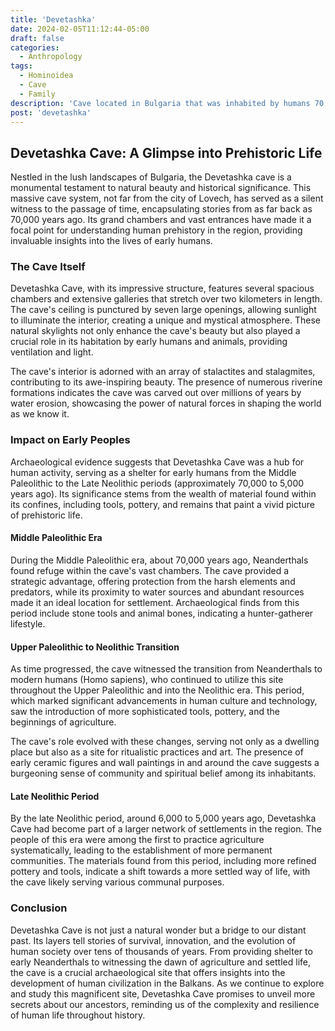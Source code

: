 ```yaml
---
title: 'Devetashka'
date: 2024-02-05T11:12:44-05:00
draft: false
categories:
  - Anthropology
tags:
  - Hominoidea
  - Cave
  - Family
description: 'Cave located in Bulgaria that was inhabited by humans 70,000 years ago'
post: 'devetashka'
---
```


## Devetashka Cave: A Glimpse into Prehistoric Life

Nestled in the lush landscapes of Bulgaria, the Devetashka cave is a monumental testament to natural beauty and historical significance. This massive cave system, not far from the city of Lovech, has served as a silent witness to the passage of time, encapsulating stories from as far back as 70,000 years ago. Its grand chambers and vast entrances have made it a focal point for understanding human prehistory in the region, providing invaluable insights into the lives of early humans.

### The Cave Itself

Devetashka Cave, with its impressive structure, features several spacious chambers and extensive galleries that stretch over two kilometers in length. The cave's ceiling is punctured by seven large openings, allowing sunlight to illuminate the interior, creating a unique and mystical atmosphere. These natural skylights not only enhance the cave's beauty but also played a crucial role in its habitation by early humans and animals, providing ventilation and light.

The cave's interior is adorned with an array of stalactites and stalagmites, contributing to its awe-inspiring beauty. The presence of numerous riverine formations indicates the cave was carved out over millions of years by water erosion, showcasing the power of natural forces in shaping the world as we know it.

### Impact on Early Peoples

Archaeological evidence suggests that Devetashka Cave was a hub for human activity, serving as a shelter for early humans from the Middle Paleolithic to the Late Neolithic periods (approximately 70,000 to 5,000 years ago). Its significance stems from the wealth of material found within its confines, including tools, pottery, and remains that paint a vivid picture of prehistoric life.

#### Middle Paleolithic Era

During the Middle Paleolithic era, about 70,000 years ago, Neanderthals found refuge within the cave's vast chambers. The cave provided a strategic advantage, offering protection from the harsh elements and predators, while its proximity to water sources and abundant resources made it an ideal location for settlement. Archaeological finds from this period include stone tools and animal bones, indicating a hunter-gatherer lifestyle.

#### Upper Paleolithic to Neolithic Transition

As time progressed, the cave witnessed the transition from Neanderthals to modern humans (Homo sapiens), who continued to utilize this site throughout the Upper Paleolithic and into the Neolithic era. This period, which marked significant advancements in human culture and technology, saw the introduction of more sophisticated tools, pottery, and the beginnings of agriculture.

The cave's role evolved with these changes, serving not only as a dwelling place but also as a site for ritualistic practices and art. The presence of early ceramic figures and wall paintings in and around the cave suggests a burgeoning sense of community and spiritual belief among its inhabitants.

#### Late Neolithic Period

By the late Neolithic period, around 6,000 to 5,000 years ago, Devetashka Cave had become part of a larger network of settlements in the region. The people of this era were among the first to practice agriculture systematically, leading to the establishment of more permanent communities. The materials found from this period, including more refined pottery and tools, indicate a shift towards a more settled way of life, with the cave likely serving various communal purposes.

### Conclusion

Devetashka Cave is not just a natural wonder but a bridge to our distant past. Its layers tell stories of survival, innovation, and the evolution of human society over tens of thousands of years. From providing shelter to early Neanderthals to witnessing the dawn of agriculture and settled life, the cave is a crucial archaeological site that offers insights into the development of human civilization in the Balkans. As we continue to explore and study this magnificent site, Devetashka Cave promises to unveil more secrets about our ancestors, reminding us of the complexity and resilience of human life throughout history.
